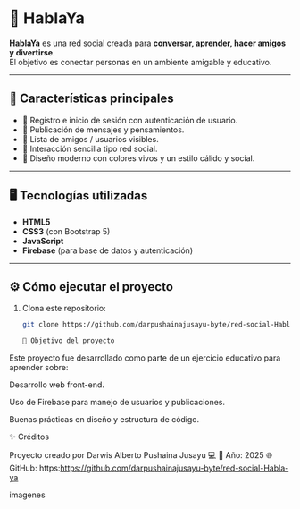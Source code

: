 # 💬 HablaYa

**HablaYa** es una red social creada para **conversar, aprender, hacer amigos y divertirse**.  
El objetivo es conectar personas en un ambiente amigable y educativo.

---

## 🚀 Características principales

- 🔐 Registro e inicio de sesión con autenticación de usuario.  
- 📝 Publicación de mensajes y pensamientos.  
- 👥 Lista de amigos / usuarios visibles.  
- 💬 Interacción sencilla tipo red social.  
- 🎨 Diseño moderno con colores vivos y un estilo cálido y social.  

---

## 🖥️ Tecnologías utilizadas

- **HTML5**  
- **CSS3** (con Bootstrap 5)  
- **JavaScript**  
- **Firebase** (para base de datos y autenticación)

---

## ⚙️ Cómo ejecutar el proyecto

1. Clona este repositorio:  
   ```bash
   git clone https://github.com/darpushainajusayu-byte/red-social-Habla-ya

   🧠 Objetivo del proyecto

Este proyecto fue desarrollado como parte de un ejercicio educativo para aprender sobre:

Desarrollo web front-end.

Uso de Firebase para manejo de usuarios y publicaciones.

Buenas prácticas en diseño y estructura de código.

✨ Créditos

Proyecto creado por Darwis Alberto Pushaina Jusayu 💻
📅 Año: 2025
🌐 GitHub: https:https://github.com/darpushainajusayu-byte/red-social-Habla-ya

imagenes


